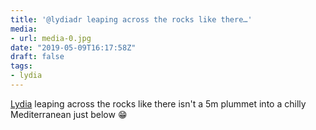 ```yaml
---
title: '@lydiadr leaping across the rocks like there…'
media:
- url: media-0.jpg
date: "2019-05-09T16:17:58Z"
draft: false
tags:
- lydia
---
```

[Lydia](/tags/lydia) leaping across the rocks like there isn't a 5m plummet into a chilly Mediterranean just below 😁
